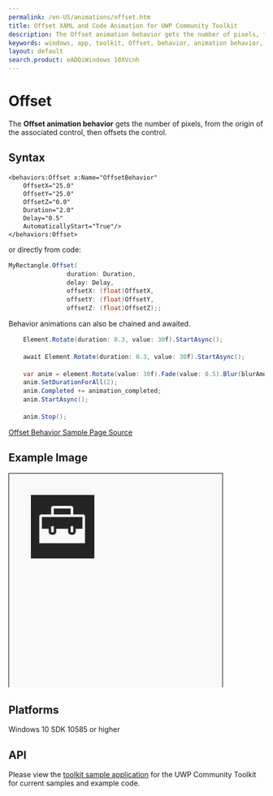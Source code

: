 ```yaml
---
permalink: /en-US/animations/offset.htm
title: Offset XAML and Code Animation for UWP Community Toolkit
description: The Offset animation behavior gets the number of pixels, from the origin of the associated control, then offsets the control 
keywords: windows, app, toolkit, Offset, behavior, animation behavior, offset, XAML, UWP, snapline
layout: default
search.product: eADQiWindows 10XVcnh
---
```


# Offset
The **Offset animation behavior** gets the number of pixels, from the origin of the associated control, then offsets the control. 

## Syntax
```xaml
<behaviors:Offset x:Name="OffsetBehavior" 
	OffsetX="25.0" 
	OffsetY="25.0" 
	OffsetZ="0.0" 
	Duration="2.0" 
	Delay="0.5" 
	AutomaticallyStart="True"/>
</behaviors:Offset>
```
or directly from code:

```C#
MyRectangle.Offset(
                duration: Duration,
                delay: Delay,
                offsetX: (float)OffsetX,
                offsetY: (float)OffsetY,
                offsetZ: (float)OffsetZ);;
```

Behavior animations can also be chained and awaited.

```C#
    Element.Rotate(duration: 0.3, value: 30f).StartAsync();

    await Element.Rotate(duration: 0.3, value: 30f).StartAsync();

    var anim = element.Rotate(value: 30f).Fade(value: 0.5).Blur(blurAmount:5);
    anim.SetDurationForAll(2);
    anim.Completed += animation_completed;
    anim.StartAsync();

    anim.Stop();
```
[Offset Behavior Sample Page Source](https://github.com/Microsoft/UWPCommunityToolkit/tree/master/Microsoft.Toolkit.Uwp.SampleApp/SamplePages/Offset)
 
## Example Image
![Offset Behavior animation](/resources/images/Animations-Offset.gif "Offset Behavior")

## Platforms

Windows 10 SDK 10585 or higher

## API

Please view the [toolkit sample application](https://github.com/Microsoft/UWPCommunityToolkit/tree/master/Microsoft.Toolkit.Uwp.SampleApp) for the UWP Community Toolkit for current samples and example code.
